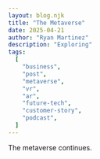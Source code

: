 ```yaml
---
layout: blog.njk
title: "The Metaverse"
date: 2025-04-21
author: "Ryan Martinez"
description: "Exploring"
tags:
  [
    "business",
    "post",
    "metaverse",
    "vr",
    "ar",
    "future-tech",
    "customer-story",
    "podcast",
  ]
---
```


The metaverse continues.
